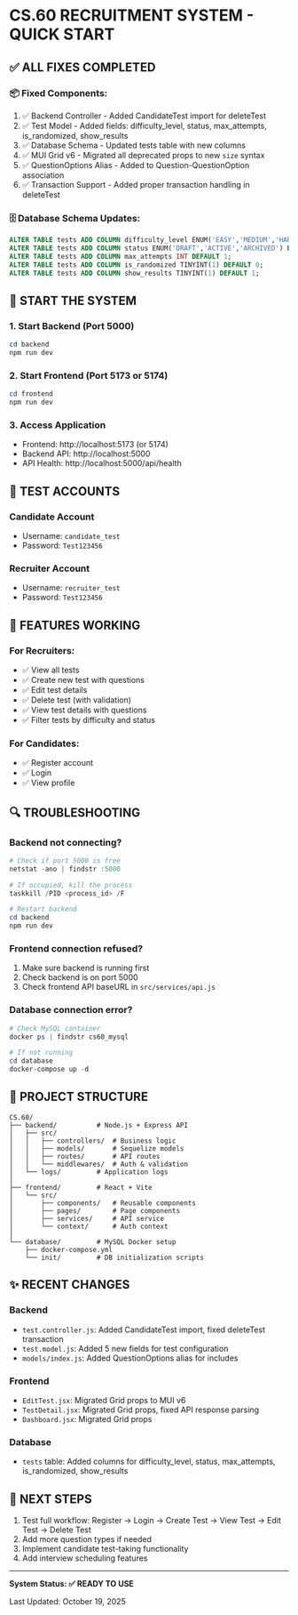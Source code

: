 # CS.60 RECRUITMENT SYSTEM - QUICK START

## ✅ ALL FIXES COMPLETED

### 📦 Fixed Components:
1. ✅ Backend Controller - Added CandidateTest import for deleteTest
2. ✅ Test Model - Added fields: difficulty_level, status, max_attempts, is_randomized, show_results
3. ✅ Database Schema - Updated tests table with new columns
4. ✅ MUI Grid v6 - Migrated all deprecated props to new `size` syntax
5. ✅ QuestionOptions Alias - Added to Question-QuestionOption association
6. ✅ Transaction Support - Added proper transaction handling in deleteTest

### 🗄️ Database Schema Updates:
```sql
ALTER TABLE tests ADD COLUMN difficulty_level ENUM('EASY','MEDIUM','HARD','EXPERT') DEFAULT 'MEDIUM';
ALTER TABLE tests ADD COLUMN status ENUM('DRAFT','ACTIVE','ARCHIVED') DEFAULT 'DRAFT';
ALTER TABLE tests ADD COLUMN max_attempts INT DEFAULT 1;
ALTER TABLE tests ADD COLUMN is_randomized TINYINT(1) DEFAULT 0;
ALTER TABLE tests ADD COLUMN show_results TINYINT(1) DEFAULT 1;
```

## 🚀 START THE SYSTEM

### 1. Start Backend (Port 5000)
```powershell
cd backend
npm run dev
```

### 2. Start Frontend (Port 5173 or 5174)
```powershell
cd frontend
npm run dev
```

### 3. Access Application
- Frontend: http://localhost:5173 (or 5174)
- Backend API: http://localhost:5000
- API Health: http://localhost:5000/api/health

## 👤 TEST ACCOUNTS

### Candidate Account
- Username: `candidate_test`
- Password: `Test123456`

### Recruiter Account  
- Username: `recruiter_test`
- Password: `Test123456`

## 📝 FEATURES WORKING

### For Recruiters:
- ✅ View all tests
- ✅ Create new test with questions
- ✅ Edit test details
- ✅ Delete test (with validation)
- ✅ View test details with questions
- ✅ Filter tests by difficulty and status

### For Candidates:
- ✅ Register account
- ✅ Login
- ✅ View profile

## 🔍 TROUBLESHOOTING

### Backend not connecting?
```powershell
# Check if port 5000 is free
netstat -ano | findstr :5000

# If occupied, kill the process
taskkill /PID <process_id> /F

# Restart backend
cd backend
npm run dev
```

### Frontend connection refused?
1. Make sure backend is running first
2. Check backend is on port 5000
3. Check frontend API baseURL in `src/services/api.js`

### Database connection error?
```powershell
# Check MySQL container
docker ps | findstr cs60_mysql

# If not running
cd database
docker-compose up -d
```

## 📂 PROJECT STRUCTURE

```
CS.60/
├── backend/          # Node.js + Express API
│   ├── src/
│   │   ├── controllers/  # Business logic
│   │   ├── models/       # Sequelize models  
│   │   ├── routes/       # API routes
│   │   └── middlewares/  # Auth & validation
│   └── logs/         # Application logs
│
├── frontend/         # React + Vite
│   └── src/
│       ├── components/   # Reusable components
│       ├── pages/        # Page components
│       ├── services/     # API service
│       └── context/      # Auth context
│
└── database/         # MySQL Docker setup
    ├── docker-compose.yml
    └── init/         # DB initialization scripts
```

## ✨ RECENT CHANGES

### Backend
- `test.controller.js`: Added CandidateTest import, fixed deleteTest transaction
- `test.model.js`: Added 5 new fields for test configuration
- `models/index.js`: Added QuestionOptions alias for includes

### Frontend
- `EditTest.jsx`: Migrated Grid props to MUI v6
- `TestDetail.jsx`: Migrated Grid props, fixed API response parsing
- `Dashboard.jsx`: Migrated Grid props

### Database
- `tests` table: Added columns for difficulty_level, status, max_attempts, is_randomized, show_results

## 🎯 NEXT STEPS

1. Test full workflow: Register → Login → Create Test → View Test → Edit Test → Delete Test
2. Add more question types if needed
3. Implement candidate test-taking functionality
4. Add interview scheduling features

---

**System Status: ✅ READY TO USE**

Last Updated: October 19, 2025
